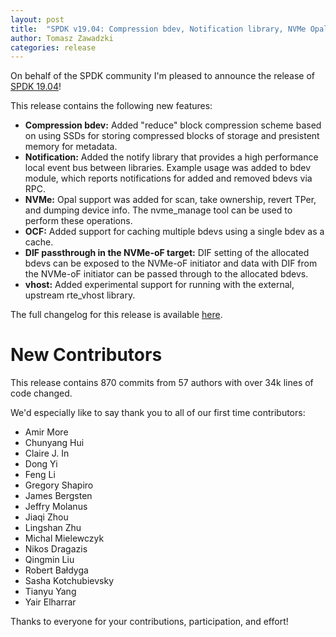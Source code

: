 ```yaml
---
layout: post
title:  "SPDK v19.04: Compression bdev, Notification library, NVMe Opal support"
author: Tomasz Zawadzki
categories: release
---
```


On behalf of the SPDK community I'm pleased to announce the release of [SPDK 19.04](https://github.com/spdk/spdk/releases/tag/v19.04)!

This release contains the following new features:

- **Compression bdev:** Added "reduce" block compression scheme based on using SSDs for storing compressed blocks of storage and presistent memory for metadata.
- **Notification:** Added the notify library that provides a high performance local event bus between libraries. Example usage was added to bdev module, which reports notifications for added and removed bdevs via RPC.
- **NVMe:** Opal support was added for scan, take ownership, revert TPer, and dumping device info. The nvme_manage tool can be used to perform these operations.
- **OCF:** Added support for caching multiple bdevs using a single bdev as a cache.
- **DIF passthrough in the NVMe-oF target:** DIF setting of the allocated bdevs can be exposed to the NVMe-oF initiator and data with DIF from the NVMe-oF initiator can be passed through to the allocated bdevs.
- **vhost:** Added experimental support for running with the external, upstream rte_vhost library.

The full changelog for this release is available [here](https://github.com/spdk/spdk/releases/tag/v19.04).

# New Contributors

This release contains 870 commits from 57 authors with over 34k lines of code changed.

We'd especially like to say thank you to all of our first time contributors:

- Amir More
- Chunyang Hui
- Claire J. In
- Dong Yi
- Feng Li
- Gregory Shapiro
- James Bergsten
- Jeffry Molanus
- Jiaqi Zhou
- Lingshan Zhu
- Michal Mielewczyk
- Nikos Dragazis
- Qingmin Liu
- Robert Bałdyga
- Sasha Kotchubievsky
- Tianyu Yang
- Yair Elharrar

Thanks to everyone for your contributions, participation, and effort!
